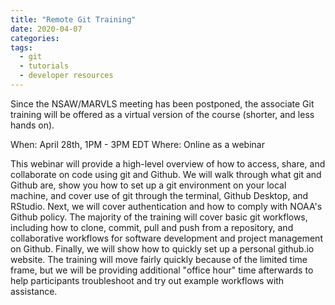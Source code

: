 ```yaml
---
title: "Remote Git Training"
date: 2020-04-07
categories:
tags:
  - git
  - tutorials
  - developer resources
---
```



Since the NSAW/MARVLS meeting has been postponed, the associate Git training will be offered as a virtual version of the course (shorter, and less hands on).

When: April 28th, 1PM - 3PM EDT
Where: Online as a webinar

This webinar will provide a high-level overview of how to access, share, and collaborate on code using git and Github. We will walk through what git and Github are, show you how to set up a git environment on your local machine, and cover use of git through the terminal, Github Desktop, and RStudio. Next, we will cover authentication and how to comply with NOAA's Github policy. The majority of the training will cover basic git workflows, including how to clone, commit, pull and push from a repository, and collaborative workflows for software development and project management on Github. Finally, we will show how to quickly set up a personal github.io website. The training will move fairly quickly because of the limited time frame, but we will be providing additional "office hour" time afterwards to help participants troubleshoot and try out example workflows with assistance.


